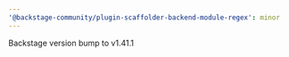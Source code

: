 ```yaml
---
'@backstage-community/plugin-scaffolder-backend-module-regex': minor
---
```


Backstage version bump to v1.41.1
